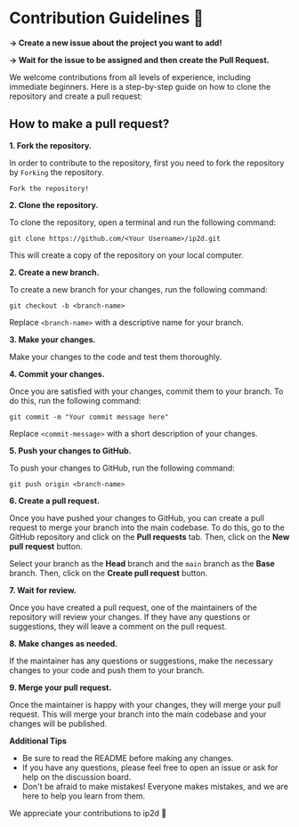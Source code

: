 # Contribution Guidelines 🎯

**-> Create a new issue about the project you want to add!**

**-> Wait for the issue to be assigned and then create the Pull Request.**

We welcome contributions from all levels of experience, including immediate beginners. Here is a step-by-step guide on how to clone the repository and create a pull request:

## How to make a pull request?

**1. Fork the repository.**

In order to contribute to the repository, first you need to fork the repository by `Forking` the repository.

```
Fork the repository!
```

**2. Clone the repository.**

To clone the repository, open a terminal and run the following command:

```
git clone https://github.com/<Your Username>/ip2d.git
```

This will create a copy of the repository on your local computer.

**2. Create a new branch.**

To create a new branch for your changes, run the following command:

```
git checkout -b <branch-name>
```

Replace `<branch-name>` with a descriptive name for your branch.

**3. Make your changes.**

Make your changes to the code and test them thoroughly.

**4. Commit your changes.**

Once you are satisfied with your changes, commit them to your branch. To do this, run the following command:

```
git commit -m "Your commit message here"
```

Replace `<commit-message>` with a short description of your changes.

**5. Push your changes to GitHub.**

To push your changes to GitHub, run the following command:

```
git push origin <branch-name>
```

**6. Create a pull request.**

Once you have pushed your changes to GitHub, you can create a pull request to merge your branch into the main codebase. To do this, go to the GitHub repository and click on the **Pull requests** tab. Then, click on the **New pull request** button.

Select your branch as the **Head** branch and the `main` branch as the **Base** branch. Then, click on the **Create pull request** button.

**7. Wait for review.**

Once you have created a pull request, one of the maintainers of the repository will review your changes. If they have any questions or suggestions, they will leave a comment on the pull request.

**8. Make changes as needed.**

If the maintainer has any questions or suggestions, make the necessary changes to your code and push them to your branch.

**9. Merge your pull request.**

Once the maintainer is happy with your changes, they will merge your pull request. This will merge your branch into the main codebase and your changes will be published.

**Additional Tips**

- Be sure to read the README before making any changes.
- If you have any questions, please feel free to open an issue or ask for help on the discussion board.
- Don't be afraid to make mistakes! Everyone makes mistakes, and we are here to help you learn from them.

We appreciate your contributions to ip2d 🎇
